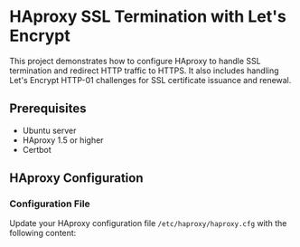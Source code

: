 # HAproxy SSL Termination with Let's Encrypt

This project demonstrates how to configure HAproxy to handle SSL termination and redirect HTTP traffic to HTTPS. It also includes handling Let's Encrypt HTTP-01 challenges for SSL certificate issuance and renewal.

## Prerequisites

- Ubuntu server
- HAproxy 1.5 or higher
- Certbot

## HAproxy Configuration

### Configuration File

Update your HAproxy configuration file `/etc/haproxy/haproxy.cfg` with the following content:


